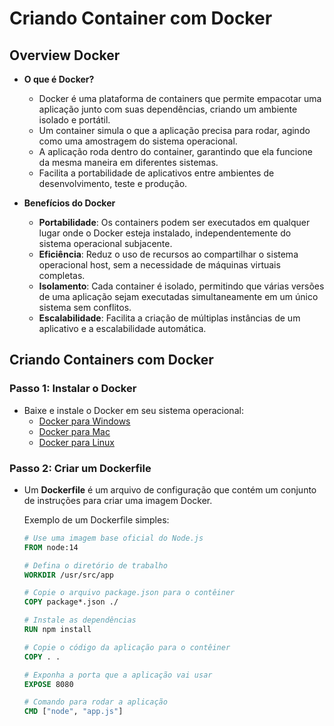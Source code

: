 # Criando Container com Docker

## Overview Docker
- **O que é Docker?**
    - Docker é uma plataforma de containers que permite empacotar uma aplicação junto com suas dependências, criando um ambiente isolado e portátil.
    - Um container simula o que a aplicação precisa para rodar, agindo como uma amostragem do sistema operacional.
    - A aplicação roda dentro do container, garantindo que ela funcione da mesma maneira em diferentes sistemas.
    - Facilita a portabilidade de aplicativos entre ambientes de desenvolvimento, teste e produção.

- **Benefícios do Docker**
    - **Portabilidade**: Os containers podem ser executados em qualquer lugar onde o Docker esteja instalado, independentemente do sistema operacional subjacente.
    - **Eficiência**: Reduz o uso de recursos ao compartilhar o sistema operacional host, sem a necessidade de máquinas virtuais completas.
    - **Isolamento**: Cada container é isolado, permitindo que várias versões de uma aplicação sejam executadas simultaneamente em um único sistema sem conflitos.
    - **Escalabilidade**: Facilita a criação de múltiplas instâncias de um aplicativo e a escalabilidade automática.

## Criando Containers com Docker

### Passo 1: Instalar o Docker
- Baixe e instale o Docker em seu sistema operacional:
  - [Docker para Windows](https://www.docker.com/products/docker-desktop)
  - [Docker para Mac](https://www.docker.com/products/docker-desktop)
  - [Docker para Linux](https://docs.docker.com/get-docker/)

### Passo 2: Criar um Dockerfile
- Um **Dockerfile** é um arquivo de configuração que contém um conjunto de instruções para criar uma imagem Docker.
  
  Exemplo de um Dockerfile simples:
  
  ```Dockerfile
  # Use uma imagem base oficial do Node.js
  FROM node:14
  
  # Defina o diretório de trabalho
  WORKDIR /usr/src/app
  
  # Copie o arquivo package.json para o contêiner
  COPY package*.json ./
  
  # Instale as dependências
  RUN npm install
  
  # Copie o código da aplicação para o contêiner
  COPY . .
  
  # Exponha a porta que a aplicação vai usar
  EXPOSE 8080
  
  # Comando para rodar a aplicação
  CMD ["node", "app.js"]
